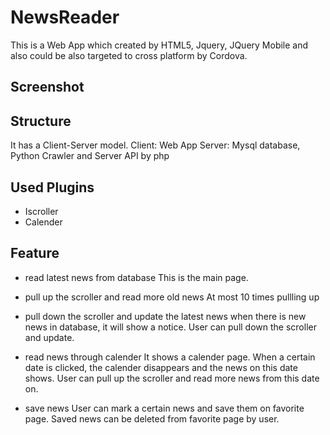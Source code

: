 # NewsReader
This is a Web App which created by HTML5, Jquery, JQuery Mobile and also could be also targeted to cross platform by Cordova.

## Screenshot

## Structure
It has a Client-Server model.
Client: Web App
Server: Mysql database, Python Crawler and Server API by php 

## Used Plugins
* Iscroller
* Calender

## Feature

* read latest news from database
This is the main page.

* pull up the scroller and read more old news
At most 10 times pullling up

* pull down the scroller and update the latest news
when there is new news in database, it will show a notice. User can pull down the scroller and update.

* read news through calender
It shows a calender page. When a certain date is clicked, the calender disappears and the news on this date shows.
User can pull up the scroller and read more news from this date on.

* save news
User can mark a certain news and save them on favorite page.
Saved news can be deleted from favorite page by user.






